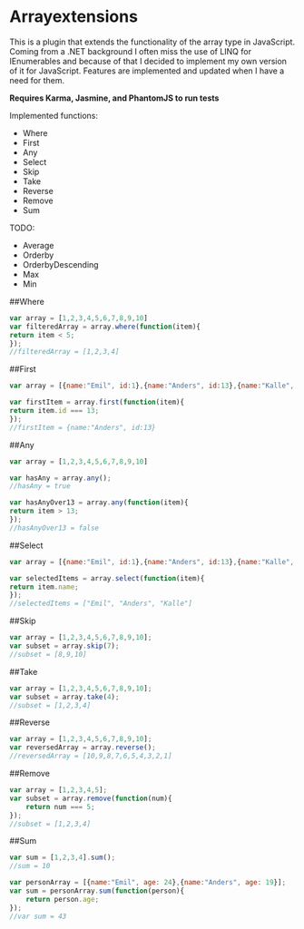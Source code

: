 # Arrayextensions
This is a plugin that extends the functionality of the array type in JavaScript. Coming from a .NET background I often miss the use of LINQ for IEnumerables and because of that I decided to implement my own version of it for JavaScript. Features are implemented and updated when I have a need for them.

**Requires Karma, Jasmine, and PhantomJS to run tests**

Implemented functions:

<ul>
	<li>Where</li>
	<li>First</li>
	<li>Any</li>
	<li>Select</li>
	<li>Skip</li>
	<li>Take</li>
	<li>Reverse</li>
	<li>Remove</li>	
	<li>Sum</li>
</ul>

TODO:
<ul>
	<li>Average</li>
	<li>Orderby</li>
	<li>OrderbyDescending</li>
	<li>Max</li>
	<li>Min</li>
</ul>


##Where
```javascript
var array = [1,2,3,4,5,6,7,8,9,10]
var filteredArray = array.where(function(item){
return item < 5;
});
//filteredArray = [1,2,3,4]
```

##First
```javascript
var array = [{name:"Emil", id:1},{name:"Anders", id:13},{name:"Kalle", id:43}]

var firstItem = array.first(function(item){
return item.id === 13;
});
//firstItem = {name:"Anders", id:13}
```


##Any
```javascript
var array = [1,2,3,4,5,6,7,8,9,10]

var hasAny = array.any();
//hasAny = true

var hasAnyOver13 = array.any(function(item){
return item > 13;
});
//hasAnyOver13 = false
```

##Select
```javascript
var array = [{name:"Emil", id:1},{name:"Anders", id:13},{name:"Kalle", id:43}]

var selectedItems = array.select(function(item){
return item.name;
});
//selectedItems = ["Emil", "Anders", "Kalle"]
```


##Skip
```javascript
var array = [1,2,3,4,5,6,7,8,9,10];
var subset = array.skip(7);
//subset = [8,9,10]
```

##Take
```javascript
var array = [1,2,3,4,5,6,7,8,9,10];
var subset = array.take(4);
//subset = [1,2,3,4]
```

##Reverse
```javascript
var array = [1,2,3,4,5,6,7,8,9,10];
var reversedArray = array.reverse();
//reversedArray = [10,9,8,7,6,5,4,3,2,1]
```

##Remove
```javascript
var array = [1,2,3,4,5];
var subset = array.remove(function(num){
	return num === 5;
});
//subset = [1,2,3,4]
```

##Sum
```javascript
var sum = [1,2,3,4].sum();
//sum = 10

var personArray = [{name:"Emil", age: 24},{name:"Anders", age: 19}];
var sum = personArray.sum(function(person){
	return person.age;
});
//var sum = 43

```

